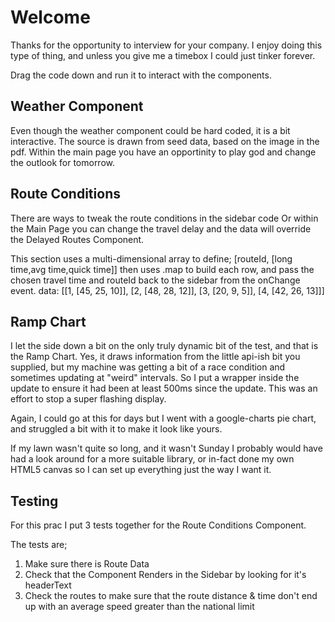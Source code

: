 # Welcome

Thanks for the opportunity to interview for your company.
I enjoy doing this type of thing, and unless you give me a timebox I could just tinker forever.

Drag the code down and run it to interact with the components.

## Weather Component

Even though the weather component could be hard coded, it is a bit interactive.
The source is drawn from seed data, based on the image in the pdf.
Within the main page you have an opportinity to play god and change the outlook for tomorrow.

## Route Conditions

There are ways to tweak the route conditions in the sidebar code
Or within the Main Page you can change the travel delay and the data will override the Delayed Routes Component.

This section uses a multi-dimensional array to define;
[routeId, [long time,avg time,quick time]] then uses .map
to build each row, and pass the chosen travel time and routeId back to the sidebar from the onChange event.
data: [[1, [45, 25, 10]], [2, [48, 28, 12]], [3, [20, 9, 5]], [4, [42, 26, 13]]]

## Ramp Chart

I let the side down a bit on the only truly dynamic bit of the test, and that is the Ramp Chart.
Yes, it draws information from the little api-ish bit you supplied, but my machine was getting a bit of a race condition and sometimes updating at "weird" intervals. So I put a wrapper inside the update to ensure it had been at least 500ms since the update. This was an effort to stop a super flashing display.

Again, I could go at this for days but I went with a google-charts pie chart, and struggled a bit with it to make it look like yours.

If my lawn wasn't quite so long, and it wasn't Sunday I probably would have had a look around for a more suitable library, or in-fact done my own HTML5 canvas so I can set up everything just the way I want it.

## Testing

For this prac I put 3 tests together for the Route Conditions Component.

The tests are;

1. Make sure there is Route Data
2. Check that the Component Renders in the Sidebar by looking for it's headerText
3. Check the routes to make sure that the route distance & time don't end up with an average speed greater than the national limit
